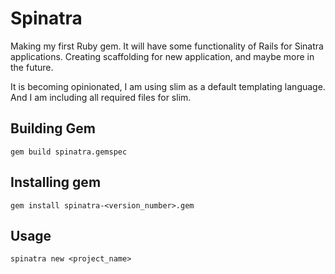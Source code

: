 # Spinatra

Making my first Ruby gem. It will have some functionality of Rails for Sinatra applications. Creating scaffolding for new application, and maybe more in the future.

It is becoming opinionated, I am using slim as a default templating language. And I am including all required files for slim.

## Building Gem
`gem build spinatra.gemspec`

## Installing gem
`gem install spinatra-<version_number>.gem`

## Usage
`spinatra new <project_name>`
